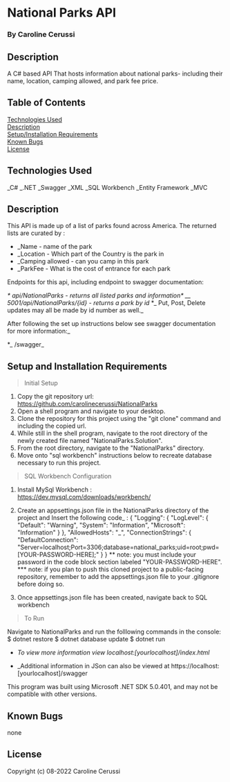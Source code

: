 # National Parks API

### By Caroline Cerussi

## Description

A C# based API That hosts information about national parks- including their name, location, camping allowed, and park fee price.

## Table of Contents

[Technologies Used](#technologies-used)  
[Description](#description)  
[Setup/Installation Requirements](#setup-and-installation-requirements)  
[Known Bugs](#known-bugs)  
[License](#License)

## Technologies Used

_C#
_.NET
\_Swagger
\_XML
\_SQL Workbench
\_Entity Framework
\_MVC

## Description

This API is made up of a list of parks found across America. The returned lists are curated by :

- \_Name - name of the park
- \_Location - Which part of the Country is the park in
- \_Camping allowed - can you camp in this park
- \_ParkFee - What is the cost of entrance for each park

Endpoints for this api, including endpoint to swagger documentation:

_* api/NationalParks - returns all listed parks and information*
__ 5001/api/NationalParks/{id} - returns a park by id_ \*_ Put, Post, Delete updates may all be made by id number as well._

After following the set up instructions below see swagger documentation for more information:\_

\*_ /swagger_

## Setup and Installation Requirements

> Initial Setup

1. Copy the git repository url: https://github.com/carolinecerussi/NationalParks
2. Open a shell program and navigate to your desktop.
3. Clone the repository for this project using the "git clone" command and including the copied url.
4. While still in the shell program, navigate to the root directory of the newly created file named "NationalParks.Solution".
5. From the root directory, navigate to the "NationalParks" directory.
6. Move onto "sql workbench" instructions below to recreate database necessary to run this project.

> SQL Workbench Configuration

1. Install MySql Workbench :
  https://dev.mysql.com/downloads/workbench/
2. Create an appsettings.json file in the NationalParks directory of the project and Insert the following code_ :
   {
   "Logging": {
   "LogLevel": {
   "Default": "Warning",
   "System": "Information",
   "Microsoft": "Information"
   }
   },
   "AllowedHosts": "_",
   "ConnectionStrings": {
   "DefaultConnection": "Server=localhost;Port=3306;database=national_parks;uid=root;pwd=[YOUR-PASSWORD-HERE];"
   }
   }
** note: you must include your password in the code block section labeled "YOUR-PASSWORD-HERE".
  *** note: if you plan to push this cloned project to a public-facing repository, remember to add the appsettings.json file to your .gitignore before doing so.

4. Once appsettings.json file has been created, navigate back to SQL workbench

> To Run

Navigate to NationalParks and run the folllowing commands in the console:
$ dotnet restore
$ dotnet database update
$ dotnet run

- _To view more information view localhost:[yourlocalhost]/index.html_

- _Additional information in JSon can also be viewed at https://localhost:[yourlocalhost]/swagger

This program was built using Microsoft .NET SDK 5.0.401, and may not be compatible with other versions.

## Known Bugs

none

## License

Copyright (c) 08-2022 Caroline Cerussi
